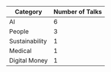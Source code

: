 | Category | Number of Talks |
|----------|-----------------|
| AI | 6 |
| People | 3 |
| Sustainability | 1 |
| Medical | 1 |
| Digital Money | 1 |


